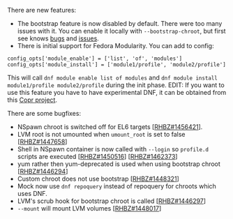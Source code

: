 There are new features:

* The bootstrap feature is now disabled by default. There were too many issues with it. You can enable it locally with `--bootstrap-chroot`, but first see knows [bugs](https://bugzilla.redhat.com/buglist.cgi?bug_status=NEW&bug_status=ASSIGNED&component=mock&known_name=mock-all&list_id=7491839&product=Fedora&product=Fedora%20EPEL&query_based_on=mock-all&query_format=advanced) and [issues](https://github.com/rpm-software-management/mock/issues).
* There is initial support for Fedora Modularity. You can add to config:

```
config_opts['module_enable'] = ['list', 'of', 'modules']
config_opts['module_install'] = ['module1/profile', 'module2/profile']
```

This will call `dnf module enable list of modules` and `dnf module install module1/profile module2/profile` during the init phase. EDIT: If you want to use this feature you have to have experimental DNF, it can be obtained from this [Copr project](https://copr.fedorainfracloud.org/coprs/mhatina/DNF-Modules/).

There are some bugfixes:

* NSpawn chroot is switched off for EL6 targets [[RHBZ#1456421](https://bugzilla.redhat.com/show_bug.cgi?id=1456421)].
* LVM root is not umounted when `umount_root` is set to false [[RHBZ#1447658](https://bugzilla.redhat.com/show_bug.cgi?id=1447658)]
* Shell in NSpawn container is now called with `--login` so `profile.d` scripts are executed [[RHBZ#1450516](https://bugzilla.redhat.com/show_bug.cgi?id=1450516)] [[RHBZ#1462373](https://bugzilla.redhat.com/show_bug.cgi?id=1462373)]
* yum rather then yum-deprecated is used when using bootstrap chroot [[RHBZ#1446294](https://bugzilla.redhat.com/show_bug.cgi?id=1446294)]
* Custom chroot does not use bootstrap [[RHBZ#1448321](https://bugzilla.redhat.com/show_bug.cgi?id=1448321)]
* Mock now use `dnf repoquery` instead of repoquery for chroots which uses DNF.
* LVM's scrub hook for bootstrap chroot is called [[RHBZ#1446297](https://bugzilla.redhat.com/show_bug.cgi?id=1446297)]
* `--mount` will mount LVM volumes [[RHBZ#1448017](https://bugzilla.redhat.com/show_bug.cgi?id=1448017)]

